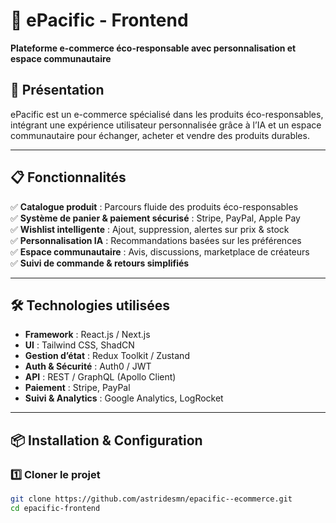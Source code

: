 # 🌱 ePacific - Frontend  
**Plateforme e-commerce éco-responsable avec personnalisation et espace communautaire**  

## 🚀 Présentation  
ePacific est un e-commerce spécialisé dans les produits éco-responsables, intégrant une expérience utilisateur personnalisée grâce à l’IA et un espace communautaire pour échanger, acheter et vendre des produits durables.  

---

## 📋 Fonctionnalités  
✅ **Catalogue produit** : Parcours fluide des produits éco-responsables  
✅ **Système de panier & paiement sécurisé** : Stripe, PayPal, Apple Pay  
✅ **Wishlist intelligente** : Ajout, suppression, alertes sur prix & stock  
✅ **Personnalisation IA** : Recommandations basées sur les préférences  
✅ **Espace communautaire** : Avis, discussions, marketplace de créateurs  
✅ **Suivi de commande & retours simplifiés**  

---

## 🛠️ Technologies utilisées  
- **Framework** : React.js / Next.js  
- **UI** : Tailwind CSS, ShadCN  
- **Gestion d’état** : Redux Toolkit / Zustand  
- **Auth & Sécurité** : Auth0 / JWT  
- **API** : REST / GraphQL (Apollo Client)  
- **Paiement** : Stripe, PayPal  
- **Suivi & Analytics** : Google Analytics, LogRocket  

---

## 📦 Installation & Configuration  

### 1️⃣ **Cloner le projet**  
```bash
git clone https://github.com/astridesmn/epacific--ecommerce.git
cd epacific-frontend
